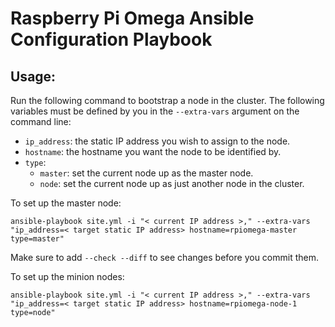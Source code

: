 Raspberry Pi Omega Ansible Configuration Playbook
=================================================

Usage:
------

Run the following command to bootstrap a node in the cluster.
The following variables must be defined by you in the `--extra-vars` argument on
the command line:

- `ip_address`: the static IP address you wish to assign to the node.
- `hostname`: the hostname you want the node to be identified by.
- `type`:
  - `master`: set the current node up as the master node.
  - `node`: set the current node up as just another node in the cluster.

To set up the master node:

    ansible-playbook site.yml -i "< current IP address >," --extra-vars "ip_address=< target static IP address> hostname=rpiomega-master type=master"

Make sure to add `--check --diff` to see changes before you commit them.

To set up the minion nodes:

    ansible-playbook site.yml -i "< current IP address >," --extra-vars "ip_address=< target static IP address> hostname=rpiomega-node-1 type=node"
